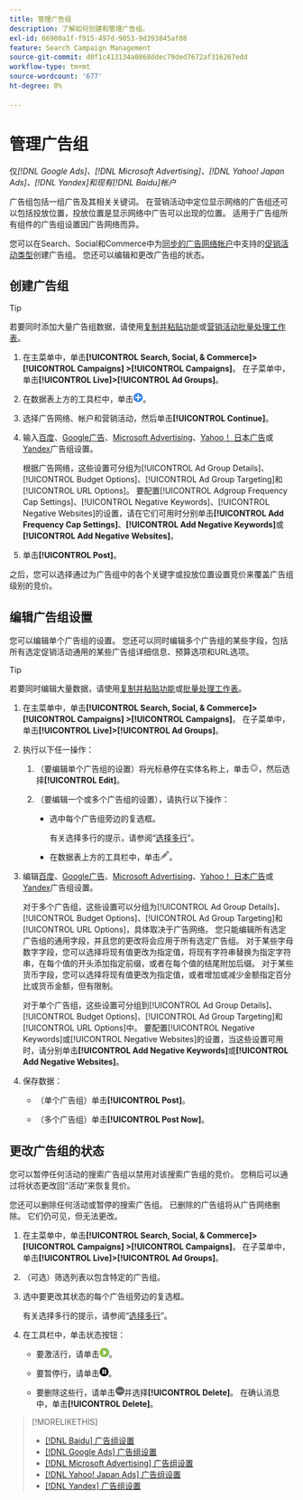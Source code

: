 ```yaml
---
title: 管理广告组
description: 了解如何创建和管理广告组。
exl-id: 66900a1f-f915-497d-9053-9d393845af08
feature: Search Campaign Management
source-git-commit: d0f1c413134a0868ddec79ded7672af316267edd
workflow-type: tm+mt
source-wordcount: '677'
ht-degree: 0%

---
```


# 管理广告组

仅&#x200B;*[!DNL Google Ads]、[!DNL Microsoft Advertising]、[!DNL Yahoo! Japan Ads]、[!DNL Yandex]和现有[!DNL Baidu]帐户*

广告组包括一组广告及其相关关键词。 在营销活动中定位显示网络的广告组还可以包括投放位置，投放位置是显示网络中广告可以出现的位置。 适用于广告组所有组件的广告组设置因广告网络而异。

您可以在Search、Social和Commerce中为[同步的广告网络帐户](/help/search-social-commerce/campaign-management/accounts/ad-network-account-about.md)中支持的[促销活动类型](/help/search-social-commerce/introduction/supported-inventory.md)创建广告组。 您还可以编辑和更改广告组的状态。

## 创建广告组

>[!TIP]
>
>若要同时添加大量广告组数据，请使用[复制并粘贴功能](/help/search-social-commerce/campaign-management/campaigns/copy-paste.md)或[营销活动批量处理工作表](/help/search-social-commerce/campaign-management/bulksheets/bulksheet-about.md)。

1. 在主菜单中，单击&#x200B;**[!UICONTROL Search, Social, & Commerce]> [!UICONTROL Campaigns] >[!UICONTROL Campaigns]**。 在子菜单中，单击&#x200B;**[!UICONTROL Live]>[!UICONTROL Ad Groups]**。

1. 在数据表上方的工具栏中，单击![创建](/help/search-social-commerce/assets/add.png "创建")。

1. 选择广告网络、帐户和营销活动，然后单击&#x200B;**[!UICONTROL Continue]**。

1. 输入[百度](/help/search-social-commerce/campaign-management/campaigns/ad-group-settings-baidu.md)、[Google广告](/help/search-social-commerce/campaign-management/campaigns/ad-group-settings-google.md)、[Microsoft Advertising](/help/search-social-commerce/campaign-management/campaigns/ad-group-settings-microsoft.md)、[Yahoo！ 日本广告](/help/search-social-commerce/campaign-management/campaigns/ad-group-settings-yahoo-japan.md)或[Yandex](/help/search-social-commerce/campaign-management/campaigns/ad-group-settings-yandex.md)广告组设置。

   根据广告网络，这些设置可分组为[!UICONTROL Ad Group Details]、[!UICONTROL Budget Options]、[!UICONTROL Ad Group Targeting]和[!UICONTROL URL Options]。 要配置[!UICONTROL Adgroup Frequency Cap Settings]、[!UICONTROL Negative Keywords]、[!UICONTROL Negative Websites]的设置，请在它们可用时分别单击&#x200B;**[!UICONTROL Add Frequency Cap Settings]**、**[!UICONTROL Add Negative Keywords]**&#x200B;或&#x200B;**[!UICONTROL Add Negative Websites]**。

1. 单击&#x200B;**[!UICONTROL Post]**。

之后，您可以选择通过为广告组中的各个关键字或投放位置设置竞价来覆盖广告组级别的竞价。

## 编辑广告组设置

您可以编辑单个广告组的设置。 您还可以同时编辑多个广告组的某些字段，包括所有选定促销活动通用的某些广告组详细信息、预算选项和URL选项。

>[!TIP]
>
>若要同时编辑大量数据，请使用[复制并粘贴功能](/help/search-social-commerce/campaign-management/campaigns/copy-paste.md)或[批量处理工作表](/help/search-social-commerce/campaign-management/bulksheets/bulksheet-about.md)。

1. 在主菜单中，单击&#x200B;**[!UICONTROL Search, Social, & Commerce]> [!UICONTROL Campaigns] >[!UICONTROL Campaigns]**。 在子菜单中，单击&#x200B;**[!UICONTROL Live]>[!UICONTROL Ad Groups]**。

1. 执行以下任一操作：

   1. （要编辑单个广告组的设置）将光标悬停在实体名称上，单击![菜单图标](/help/search-social-commerce/assets/arrow-dropdown-menu.png "菜单图标")，然后选择&#x200B;**[!UICONTROL Edit]**。

   1. （要编辑一个或多个广告组的设置），请执行以下操作：

      * 选中每个广告组旁边的复选框。

        有关选择多行的提示，请参阅“[选择多行](/help/search-social-commerce/common-tasks/navigation-editing-selection/multiple-rows-select.md)”。

      * 在数据表上方的工具栏中，单击![编辑](/help/search-social-commerce/assets/edit.png "编辑")。

1. 编辑[百度](/help/search-social-commerce/campaign-management/campaigns/ad-group-settings-baidu.md)、[Google广告](/help/search-social-commerce/campaign-management/campaigns/ad-group-settings-google.md)、[Microsoft Advertising](/help/search-social-commerce/campaign-management/campaigns/ad-group-settings-microsoft.md)、[Yahoo！ 日本广告](/help/search-social-commerce/campaign-management/campaigns/ad-group-settings-yahoo-japan.md)或[Yandex](/help/search-social-commerce/campaign-management/campaigns/ad-group-settings-yandex.md)广告组设置。

   对于多个广告组，这些设置可以分组为[!UICONTROL Ad Group Details]、[!UICONTROL Budget Options]、[!UICONTROL Ad Group Targeting]和[!UICONTROL URL Options]，具体取决于广告网络。 您只能编辑所有选定广告组的通用字段，并且您的更改将会应用于所有选定广告组。 对于某些字母数字字段，您可以选择将现有值更改为指定值，将现有字符串替换为指定字符串，在每个值的开头添加指定前缀，或者在每个值的结尾附加后缀。 对于某些货币字段，您可以选择将现有值更改为指定值，或者增加或减少金额指定百分比或货币金额，但有限制。

   对于单个广告组，这些设置可分组到[!UICONTROL Ad Group Details]、[!UICONTROL Budget Options]、[!UICONTROL Ad Group Targeting]和[!UICONTROL URL Options]中。 要配置[!UICONTROL Negative Keywords]或[!UICONTROL Negative Websites]的设置，当这些设置可用时，请分别单击&#x200B;**[!UICONTROL Add Negative Keywords]**&#x200B;或&#x200B;**[!UICONTROL Add Negative Websites]**。

1. 保存数据：

   * （单个广告组）单击&#x200B;**[!UICONTROL Post]**。

   * （多个广告组）单击&#x200B;**[!UICONTROL Post Now]**。

## 更改广告组的状态

您可以暂停任何活动的搜索广告组以禁用对该搜索广告组的竞价。 您稍后可以通过将状态更改回“活动”来恢复竞价。

您还可以删除任何活动或暂停的搜索广告组。 已删除的广告组将从广告网络删除。 它们仍可见，但无法更改。

1. 在主菜单中，单击&#x200B;**[!UICONTROL Search, Social, & Commerce]> [!UICONTROL Campaigns] >[!UICONTROL Campaigns]**。 在子菜单中，单击&#x200B;**[!UICONTROL Live]>[!UICONTROL Ad Groups]**。

1. （可选）筛选列表以包含特定的广告组。

1. 选中要更改其状态的每个广告组旁边的复选框。

   有关选择多行的提示，请参阅“[选择多行](/help/search-social-commerce/common-tasks/navigation-editing-selection/multiple-rows-select.md)”。

1. 在工具栏中，单击状态按钮：
   * 要激活行，请单击![激活](/help/search-social-commerce/assets/activate.png "激活")。

   * 要暂停行，请单击![暂停](/help/search-social-commerce/assets/pause.png "暂停")。

   * 要删除这些行，请单击![更多](/help/search-social-commerce/assets/more.png "更多")并选择&#x200B;**[!UICONTROL Delete]**。 在确认消息中，单击&#x200B;**[!UICONTROL Delete]**。

>[!MORELIKETHIS]
>
>* [[!DNL Baidu] 广告组设置](/help/search-social-commerce/campaign-management/campaigns/ad-group-settings-baidu.md)
>* [[!DNL Google Ads] 广告组设置](/help/search-social-commerce/campaign-management/campaigns/ad-group-settings-google.md)
>* [[!DNL Microsoft Advertising] 广告组设置](/help/search-social-commerce/campaign-management/campaigns/ad-group-settings-microsoft.md)
>* [[!DNL Yahoo! Japan Ads] 广告组设置](/help/search-social-commerce/campaign-management/campaigns/ad-group-settings-yahoo-japan.md)
>* [[!DNL Yandex] 广告组设置](/help/search-social-commerce/campaign-management/campaigns/ad-group-settings-yandex.md)
